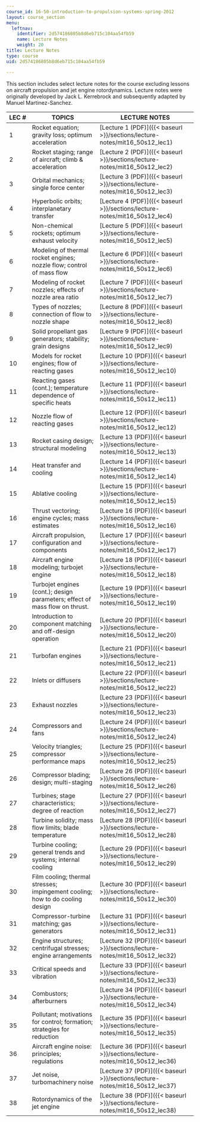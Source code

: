 ```yaml
---
course_id: 16-50-introduction-to-propulsion-systems-spring-2012
layout: course_section
menu:
  leftnav:
    identifier: 2d574186805b8d6eb715c104aa54fb59
    name: Lecture Notes
    weight: 20
title: Lecture Notes
type: course
uid: 2d574186805b8d6eb715c104aa54fb59

---
```


This section includes select lecture notes for the course excluding lessons on aircraft propulsion and jet engine rotordynamics. Lecture notes were originally developed by Jack L. Kerrebrock and subsequently adapted by Manuel Martinez-Sanchez.

| LEC # | TOPICS | LECTURE NOTES |
| --- | --- | --- |
| 1 | Rocket equation; gravity loss; optimum acceleration | [Lecture 1 (PDF)]({{< baseurl >}}/sections/lecture-notes/mit16_50s12_lec1) |
| 2 | Rocket staging; range of aircraft; climb & acceleration | [Lecture 2 (PDF)]({{< baseurl >}}/sections/lecture-notes/mit16_50s12_lec2) |
| 3 | Orbital mechanics; single force center | [Lecture 3 (PDF)]({{< baseurl >}}/sections/lecture-notes/mit16_50s12_lec3) |
| 4 | Hyperbolic orbits; interplanetary transfer | [Lecture 4 (PDF)]({{< baseurl >}}/sections/lecture-notes/mit16_50s12_lec4) |
| 5 | Non-chemical rockets; optimum exhaust velocity | [Lecture 5 (PDF)]({{< baseurl >}}/sections/lecture-notes/mit16_50s12_lec5) |
| 6 | Modeling of thermal rocket engines; nozzle flow; control of mass flow | [Lecture 6 (PDF)]({{< baseurl >}}/sections/lecture-notes/mit16_50s12_lec6) |
| 7 | Modeling of rocket nozzles; effects of nozzle area ratio | [Lecture 7 (PDF)]({{< baseurl >}}/sections/lecture-notes/mit16_50s12_lec7) |
| 8 | Types of nozzles; connection of flow to nozzle shape | [Lecture 8 (PDF)]({{< baseurl >}}/sections/lecture-notes/mit16_50s12_lec8) |
| 9 | Solid propellant gas generators; stability; grain designs | [Lecture 9 (PDF)]({{< baseurl >}}/sections/lecture-notes/mit16_50s12_lec9) |
| 10 | Models for rocket engines; flow of reacting gases | [Lecture 10 (PDF)]({{< baseurl >}}/sections/lecture-notes/mit16_50s12_lec10) |
| 11 | Reacting gases (cont.); temperature dependence of specific heats | [Lecture 11 (PDF)]({{< baseurl >}}/sections/lecture-notes/mit16_50s12_lec11) |
| 12 | Nozzle flow of reacting gases | [Lecture 12 (PDF)]({{< baseurl >}}/sections/lecture-notes/mit16_50s12_lec12) |
| 13 | Rocket casing design; structural modeling | [Lecture 13 (PDF)]({{< baseurl >}}/sections/lecture-notes/mit16_50s12_lec13) |
| 14 | Heat transfer and cooling | [Lecture 14 (PDF)]({{< baseurl >}}/sections/lecture-notes/mit16_50s12_lec14) |
| 15 | Ablative cooling | [Lecture 15 (PDF)]({{< baseurl >}}/sections/lecture-notes/mit16_50s12_lec15) |
| 16 | Thrust vectoring; engine cycles; mass estimates | [Lecture 16 (PDF)]({{< baseurl >}}/sections/lecture-notes/mit16_50s12_lec16) |
| 17 | Aircraft propulsion, configuration and components | [Lecture 17 (PDF)]({{< baseurl >}}/sections/lecture-notes/mit16_50s12_lec17) |
| 18 | Aircraft engine modeling; turbojet engine | [Lecture 18 (PDF)]({{< baseurl >}}/sections/lecture-notes/mit16_50s12_lec18) |
| 19 | Turbojet engines (cont.); design parameters; effect of mass flow on thrust. | [Lecture 19 (PDF)]({{< baseurl >}}/sections/lecture-notes/mit16_50s12_lec19) |
| 20 | Introduction to component matching and off-design operation | [Lecture 20 (PDF)]({{< baseurl >}}/sections/lecture-notes/mit16_50s12_lec20) |
| 21 | Turbofan engines | [Lecture 21 (PDF)]({{< baseurl >}}/sections/lecture-notes/mit16_50s12_lec21) |
| 22 | Inlets or diffusers | [Lecture 22 (PDF)]({{< baseurl >}}/sections/lecture-notes/mit16_50s12_lec22) |
| 23 | Exhaust nozzles | [Lecture 23 (PDF)]({{< baseurl >}}/sections/lecture-notes/mit16_50s12_lec23) |
| 24 | Compressors and fans | [Lecture 24 (PDF)]({{< baseurl >}}/sections/lecture-notes/mit16_50s12_lec24) |
| 25 | Velocity triangles; compressor performance maps | [Lecture 25 (PDF)]({{< baseurl >}}/sections/lecture-notes/mit16_50s12_lec25) |
| 26 | Compressor blading; design; multi-staging | [Lecture 26 (PDF)]({{< baseurl >}}/sections/lecture-notes/mit16_50s12_lec26) |
| 27 | Turbines; stage characteristics; degree of reaction | [Lecture 27 (PDF)]({{< baseurl >}}/sections/lecture-notes/mit16_50s12_lec27) |
| 28 | Turbine solidity; mass flow limits; blade temperature | [Lecture 28 (PDF)]({{< baseurl >}}/sections/lecture-notes/mit16_50s12_lec28) |
| 29 | Turbine cooling; general trends and systems; internal cooling | [Lecture 29 (PDF)]({{< baseurl >}}/sections/lecture-notes/mit16_50s12_lec29) |
| 30 | Film cooling; thermal stresses; impingement cooling; how to do cooling design | [Lecture 30 (PDF)]({{< baseurl >}}/sections/lecture-notes/mit16_50s12_lec30) |
| 31 | Compressor-turbine matching; gas generators | [Lecture 31 (PDF)]({{< baseurl >}}/sections/lecture-notes/mit16_50s12_lec31) |
| 32 | Engine structures; centrifugal stresses; engine arrangements | [Lecture 32 (PDF)]({{< baseurl >}}/sections/lecture-notes/mit16_50s12_lec32) |
| 33 | Critical speeds and vibration | [Lecture 33 (PDF)]({{< baseurl >}}/sections/lecture-notes/mit16_50s12_lec33) |
| 34 | Combustors; afterburners | [Lecture 34 (PDF)]({{< baseurl >}}/sections/lecture-notes/mit16_50s12_lec34) |
| 35 | Pollutant; motivations for control; formation; strategies for reduction | [Lecture 35 (PDF)]({{< baseurl >}}/sections/lecture-notes/mit16_50s12_lec35) |
| 36 | Aircraft engine noise: principles; regulations | [Lecture 36 (PDF)]({{< baseurl >}}/sections/lecture-notes/mit16_50s12_lec36) |
| 37 | Jet noise, turbomachinery noise | [Lecture 37 (PDF)]({{< baseurl >}}/sections/lecture-notes/mit16_50s12_lec37) |
| 38 | Rotordynamics of the jet engine | [Lecture 38 (PDF)]({{< baseurl >}}/sections/lecture-notes/mit16_50s12_lec38)